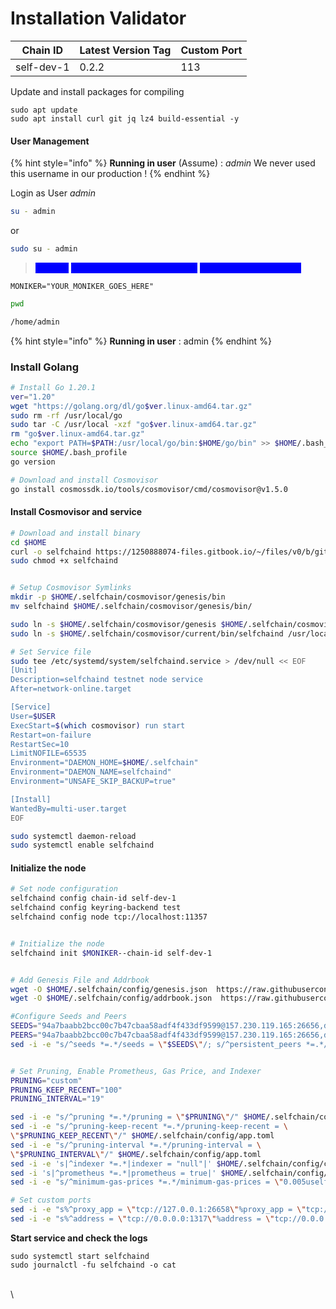 # Installation Validator

| Chain ID   | Latest Version Tag	 | Custom Port |
| ---------- | ------------------- | ----------- |
| self-dev-1 | 0.2.2               | 113         |

Update and install packages for compiling

```
sudo apt update
sudo apt install curl git jq lz4 build-essential -y
```

#### User Management

{% hint style="info" %}
**Running in user** (Assume) : _admin_ We never used this username in our production !
{% endhint %}

Login as User _admin_

```bash
su - admin
```

or

```bash
sudo su - admin
```

> <mark style="color:blue;background-color:blue;">Replace</mark> <mark style="color:blue;background-color:blue;"></mark><mark style="color:blue;background-color:blue;">**YOUR\_MONIKER\_GOES\_HERE**</mark> <mark style="color:blue;background-color:blue;"></mark><mark style="color:blue;background-color:blue;">with your validator name</mark>

```
MONIKER="YOUR_MONIKER_GOES_HERE"
```

```bash
pwd

/home/admin
```

{% hint style="info" %}
**Running in user** : admin
{% endhint %}

### Install Golang

```bash
# Install Go 1.20.1
ver="1.20"
wget "https://golang.org/dl/go$ver.linux-amd64.tar.gz"
sudo rm -rf /usr/local/go
sudo tar -C /usr/local -xzf "go$ver.linux-amd64.tar.gz"
rm "go$ver.linux-amd64.tar.gz"
echo "export PATH=$PATH:/usr/local/go/bin:$HOME/go/bin" >> $HOME/.bash_profile
source $HOME/.bash_profile
go version

# Download and install Cosmovisor
go install cosmossdk.io/tools/cosmovisor/cmd/cosmovisor@v1.5.0
```

#### Install Cosmovisor and service

```bash
# Download and install binary
cd $HOME
curl -o selfchaind https://1250888074-files.gitbook.io/~/files/v0/b/gitbook-x-prod.appspot.com/o/spaces%2FcIZFCZY4EPKDYaPcDZLG%2Fuploads%2FMuuuXZOR6UJKBlYkv27C%2Fselfchaind-linux-amd64?alt=media&token=cd47218e-6562-4553-a63c-62bb1d5199f2
sudo chmod +x selfchaind


# Setup Cosmovisor Symlinks
mkdir -p $HOME/.selfchain/cosmovisor/genesis/bin
mv selfchaind $HOME/.selfchain/cosmovisor/genesis/bin/

sudo ln -s $HOME/.selfchain/cosmovisor/genesis $HOME/.selfchain/cosmovisor/current
sudo ln -s $HOME/.selfchain/cosmovisor/current/bin/selfchaind /usr/local/bin/selfchaind

# Set Service file
sudo tee /etc/systemd/system/selfchaind.service > /dev/null << EOF
[Unit]
Description=selfchaind testnet node service
After=network-online.target

[Service]
User=$USER
ExecStart=$(which cosmovisor) run start
Restart=on-failure
RestartSec=10
LimitNOFILE=65535
Environment="DAEMON_HOME=$HOME/.selfchain"
Environment="DAEMON_NAME=selfchaind"
Environment="UNSAFE_SKIP_BACKUP=true"

[Install]
WantedBy=multi-user.target
EOF

sudo systemctl daemon-reload
sudo systemctl enable selfchaind
```

#### Initialize the node <a href="#initialize-the-node" id="initialize-the-node"></a>

```bash
# Set node configuration
selfchaind config chain-id self-dev-1
selfchaind config keyring-backend test
selfchaind config node tcp://localhost:11357


# Initialize the node
selfchaind init $MONIKER--chain-id self-dev-1


# Add Genesis File and Addrbook
wget -O $HOME/.selfchain/config/genesis.json  https://raw.githubusercontent.com/hotcrosscom/selfchain-genesis/main/networks/devnet/genesis.json
wget -O $HOME/.selfchain/config/addrbook.json  https://raw.githubusercontent.com/ruangnode/services/main/testnet/self-chain/addrbook.json

#Configure Seeds and Peers
SEEDS="94a7baabb2bcc00c7b47cbaa58adf4f433df9599@157.230.119.165:26656,d3b5b6ca39c8c62152abbeac4669816166d96831@165.22.24.236:26656,35f478c534e2d58dc2c4acdf3eb22eeb6f23357f@165.232.125.66:26656"
PEERS="94a7baabb2bcc00c7b47cbaa58adf4f433df9599@157.230.119.165:26656,d3b5b6ca39c8c62152abbeac4669816166d96831@165.22.24.236:26656,35f478c534e2d58dc2c4acdf3eb22eeb6f23357f@165.232.125.66:26656"
sed -i -e "s/^seeds *=.*/seeds = \"$SEEDS\"/; s/^persistent_peers *=.*/persistent_peers = \"$PEERS\"/" $HOME/.selfchain/config/config.toml


# Set Pruning, Enable Prometheus, Gas Price, and Indexer
PRUNING="custom"
PRUNING_KEEP_RECENT="100"
PRUNING_INTERVAL="19"

sed -i -e "s/^pruning *=.*/pruning = \"$PRUNING\"/" $HOME/.selfchain/config/app.toml
sed -i -e "s/^pruning-keep-recent *=.*/pruning-keep-recent = \
\"$PRUNING_KEEP_RECENT\"/" $HOME/.selfchain/config/app.toml
sed -i -e "s/^pruning-interval *=.*/pruning-interval = \
\"$PRUNING_INTERVAL\"/" $HOME/.selfchain/config/app.toml
sed -i -e 's|^indexer *=.*|indexer = "null"|' $HOME/.selfchain/config/config.toml
sed -i 's|^prometheus *=.*|prometheus = true|' $HOME/.selfchain/config/config.toml
sed -i -e "s/^minimum-gas-prices *=.*/minimum-gas-prices = \"0.005uself\"/" $HOME/.selfchain/config/app.toml

# Set custom ports
sed -i -e "s%^proxy_app = \"tcp://127.0.0.1:26658\"%proxy_app = \"tcp://127.0.0.1:11358\"%; s%^laddr = \"tcp://127.0.0.1:26657\"%laddr = \"tcp://127.0.0.1:11357\"%; s%^pprof_laddr = \"localhost:6060\"%pprof_laddr = \"localhost:11360\"%; s%^laddr = \"tcp://0.0.0.0:26656\"%laddr = \"tcp://0.0.0.0:11356\"%; s%^prometheus_listen_addr = \":26660\"%prometheus_listen_addr = \":11366\"%" $HOME/.selfchain/config/config.toml
sed -i -e "s%^address = \"tcp://0.0.0.0:1317\"%address = \"tcp://0.0.0.0:11317\"%; s%^address = \":8080\"%address = \":11380\"%; s%^address = \"0.0.0.0:9090\"%address = \"0.0.0.0:11390\"%; s%^address = \"0.0.0.0:9091\"%address = \"0.0.0.0:11391\"%; s%:8545%:11345%; s%:8546%:11346%; s%:6065%:11365%" $HOME/.selfchain/config/app.toml

```

**Start service and check the logs**

```
sudo systemctl start selfchaind
sudo journalctl -fu selfchaind -o cat
```

\
\
